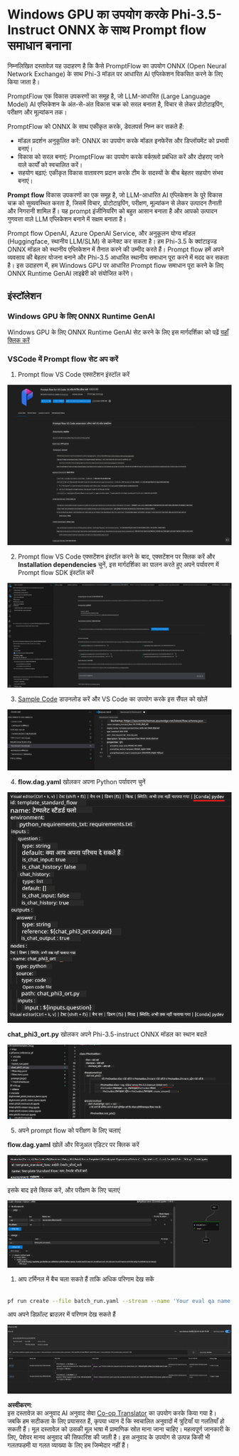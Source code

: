 <!--
CO_OP_TRANSLATOR_METADATA:
{
  "original_hash": "92e7dac1e5af0dd7c94170fdaf6860fe",
  "translation_date": "2025-05-08T05:37:03+00:00",
  "source_file": "md/02.Application/01.TextAndChat/Phi3/UsingPromptFlowWithONNX.md",
  "language_code": "hi"
}
-->
# Windows GPU का उपयोग करके Phi-3.5-Instruct ONNX के साथ Prompt flow समाधान बनाना

निम्नलिखित दस्तावेज़ यह उदाहरण है कि कैसे PromptFlow का उपयोग ONNX (Open Neural Network Exchange) के साथ Phi-3 मॉडल पर आधारित AI एप्लिकेशन विकसित करने के लिए किया जाता है।

PromptFlow एक विकास उपकरणों का समूह है, जो LLM-आधारित (Large Language Model) AI एप्लिकेशन के अंत-से-अंत विकास चक्र को सरल बनाता है, विचार से लेकर प्रोटोटाइपिंग, परीक्षण और मूल्यांकन तक।

PromptFlow को ONNX के साथ एकीकृत करके, डेवलपर्स निम्न कर सकते हैं:

- मॉडल प्रदर्शन अनुकूलित करें: ONNX का उपयोग करके मॉडल इनफेरेंस और डिप्लॉयमेंट को प्रभावी बनाएं।
- विकास को सरल बनाएं: PromptFlow का उपयोग करके वर्कफ़्लो प्रबंधित करें और दोहराए जाने वाले कार्यों को स्वचालित करें।
- सहयोग बढ़ाएं: एकीकृत विकास वातावरण प्रदान करके टीम के सदस्यों के बीच बेहतर सहयोग संभव बनाएं।

**Prompt flow** विकास उपकरणों का एक समूह है, जो LLM-आधारित AI एप्लिकेशन के पूरे विकास चक्र को सुव्यवस्थित करता है, जिसमें विचार, प्रोटोटाइपिंग, परीक्षण, मूल्यांकन से लेकर उत्पादन तैनाती और निगरानी शामिल हैं। यह prompt इंजीनियरिंग को बहुत आसान बनाता है और आपको उत्पादन गुणवत्ता वाले LLM एप्लिकेशन बनाने में सक्षम बनाता है।

Prompt flow OpenAI, Azure OpenAI Service, और अनुकूलन योग्य मॉडल (Huggingface, स्थानीय LLM/SLM) से कनेक्ट कर सकता है। हम Phi-3.5 के क्वांटाइज्ड ONNX मॉडल को स्थानीय एप्लिकेशन में तैनात करने की उम्मीद करते हैं। Prompt flow हमें अपने व्यवसाय की बेहतर योजना बनाने और Phi-3.5 आधारित स्थानीय समाधान पूरा करने में मदद कर सकता है। इस उदाहरण में, हम Windows GPU पर आधारित Prompt flow समाधान पूरा करने के लिए ONNX Runtime GenAI लाइब्रेरी को संयोजित करेंगे।

## **इंस्टॉलेशन**

### **Windows GPU के लिए ONNX Runtime GenAI**

Windows GPU के लिए ONNX Runtime GenAI सेट करने के लिए इस मार्गदर्शिका को पढ़ें [यहाँ क्लिक करें](./ORTWindowGPUGuideline.md)

### **VSCode में Prompt flow सेट अप करें**

1. Prompt flow VS Code एक्सटेंशन इंस्टॉल करें

![pfvscode](../../../../../../translated_images/pfvscode.eff93dfc66a42cbef699fc16fa48f3ed3a23361875a3362037d026896395a00d.hi.png)

2. Prompt flow VS Code एक्सटेंशन इंस्टॉल करने के बाद, एक्सटेंशन पर क्लिक करें और **Installation dependencies** चुनें, इस मार्गदर्शिका का पालन करते हुए अपने पर्यावरण में Prompt flow SDK इंस्टॉल करें

![pfsetup](../../../../../../translated_images/pfsetup.b46e93096f5a254f74e8b74ce2be7047ce963ef573d755ec897eb1b78cb9c954.hi.png)

3. [Sample Code](../../../../../../code/09.UpdateSamples/Aug/pf/onnx_inference_pf) डाउनलोड करें और VS Code का उपयोग करके इस सैंपल को खोलें

![pfsample](../../../../../../translated_images/pfsample.8d89e70584ffe7c4dba182513e3148a989e552c3b8e4948567a6b806b5ae1845.hi.png)

4. **flow.dag.yaml** खोलकर अपना Python पर्यावरण चुनें

![pfdag](../../../../../../translated_images/pfdag.264a77f7366458ff850a76ae949226391ea382856d543ef9da4b92096aff7e4b.hi.png)

   **chat_phi3_ort.py** खोलकर अपने Phi-3.5-instruct ONNX मॉडल का स्थान बदलें

![pfphi](../../../../../../translated_images/pfphi.72da81d74244b45fc78cdfeeb8c7fbd9e7cd610bf2f96814dbade6a4a2dfad7e.hi.png)

5. अपने prompt flow को परीक्षण के लिए चलाएं

**flow.dag.yaml** खोलें और विजुअल एडिटर पर क्लिक करें

![pfv](../../../../../../translated_images/pfv.ba8a81f34b20f603cccee3fe91e94113792ed6f5af28f76ab08e1a0b3e77b33b.hi.png)

इसके बाद इसे क्लिक करें, और परीक्षण के लिए चलाएं

![pfflow](../../../../../../translated_images/pfflow.4e1135a089b1ce1b6348b59edefdb6333e5729b54c8e57f9039b7f9463e68fbd.hi.png)

1. आप टर्मिनल में बैच चला सकते हैं ताकि अधिक परिणाम देख सकें


```bash

pf run create --file batch_run.yaml --stream --name 'Your eval qa name'    

```

आप अपने डिफ़ॉल्ट ब्राउज़र में परिणाम देख सकते हैं


![pfresult](../../../../../../translated_images/pfresult.c22c826f8062d7cbe871cff35db4a013dcfefc13fafe5da6710a8549a96a4ceb.hi.png)

**अस्वीकरण**:  
इस दस्तावेज़ का अनुवाद AI अनुवाद सेवा [Co-op Translator](https://github.com/Azure/co-op-translator) का उपयोग करके किया गया है। जबकि हम सटीकता के लिए प्रयासरत हैं, कृपया ध्यान दें कि स्वचालित अनुवादों में त्रुटियाँ या गलतियाँ हो सकती हैं। मूल दस्तावेज़ को उसकी मूल भाषा में प्रामाणिक स्रोत माना जाना चाहिए। महत्वपूर्ण जानकारी के लिए, पेशेवर मानव अनुवाद की सिफारिश की जाती है। इस अनुवाद के उपयोग से उत्पन्न किसी भी गलतफहमी या गलत व्याख्या के लिए हम जिम्मेदार नहीं हैं।